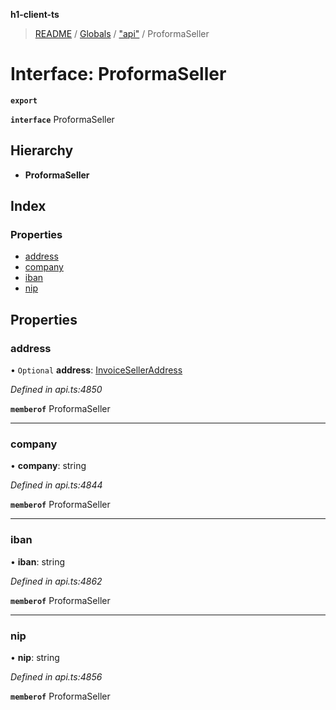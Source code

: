 **h1-client-ts**

> [README](../README.md) / [Globals](../globals.md) / ["api"](../modules/_api_.md) / ProformaSeller

# Interface: ProformaSeller

**`export`** 

**`interface`** ProformaSeller

## Hierarchy

* **ProformaSeller**

## Index

### Properties

* [address](_api_.proformaseller.md#address)
* [company](_api_.proformaseller.md#company)
* [iban](_api_.proformaseller.md#iban)
* [nip](_api_.proformaseller.md#nip)

## Properties

### address

• `Optional` **address**: [InvoiceSellerAddress](_api_.invoiceselleraddress.md)

*Defined in api.ts:4850*

**`memberof`** ProformaSeller

___

### company

•  **company**: string

*Defined in api.ts:4844*

**`memberof`** ProformaSeller

___

### iban

•  **iban**: string

*Defined in api.ts:4862*

**`memberof`** ProformaSeller

___

### nip

•  **nip**: string

*Defined in api.ts:4856*

**`memberof`** ProformaSeller

